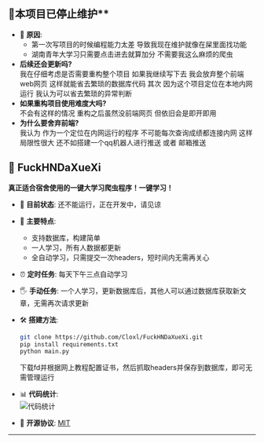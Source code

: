 ## 🚧本项目已停止维护**
- 📌 **原因**:
  - 第一次写项目的时候编程能力太差 导致我现在维护就像在屎里面找功能
  - 湖南青年大学习只需要点击进去就算加分 不需要我这么麻烦的爬虫
- **后续还会更新吗?**  
我在仔细考虑是否需要重构整个项目 如果我继续写下去 我会放弃整个前端web网页 这样就能省去繁琐的数据库代码
其次 因为这个项目定位在本地内网运行 我认为可以省去繁琐的异常判断
- **如果重构项目使用难度大吗?**  
  不会有这样的情况 重构之后虽然没前端网页 但依旧会是即开即用 
- **为什么要舍弃前端?**   
我认为 作为一个定位在内网运行的程序 不可能每次查询成绩都连接内网 这样局限性很大 还不如搭建一个qq机器人进行推送 或者 邮箱推送
## 🚀 **FuckHNDaXueXi**
**真正适合宿舍使用的一键大学习爬虫程序！一键学习！**  

- 🚧 **目前状态**: 还不能运行，正在开发中，请见谅  

- 📌 **主要特点**:
  - 支持数据库，构建简单
  - 一人学习，所有人数据都更新
  - 全自动学习，只需提交一次headers，短时间内无需再关心

- ⏰ **定时任务**: 每天下午三点自动学习

- 🖐 **手动任务**: 一个人学习，更新数据库后，其他人可以通过数据库获取新文章，无需再次请求更新

- 🛠 **搭建方法**:
  ```bash
  git clone https://github.com/Cloxl/FuckHNDaXueXi.git
  pip install requirements.txt
  python main.py
  ```
  下载fd并根据网上教程配置证书，然后抓取headers并保存到数据库，即可无需管理运行

- 📊 **代码统计**:  
  ![代码统计](https://stats.deeptrain.net/repo/Cloxl/FuckHNDaXueXi/?theme=light)

- 📜 **开源协议**: [MIT](https://github.com/Cloxl/FuckHNDaXueXi/blob/main/LICENSE)

---
